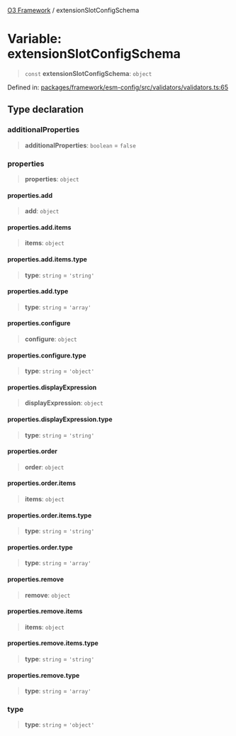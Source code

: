 [O3 Framework](../API.md) / extensionSlotConfigSchema

# Variable: extensionSlotConfigSchema

> `const` **extensionSlotConfigSchema**: `object`

Defined in: [packages/framework/esm-config/src/validators/validators.ts:65](https://github.com/openmrs/openmrs-esm-core/blob/main/packages/framework/esm-config/src/validators/validators.ts#L65)

## Type declaration

### additionalProperties

> **additionalProperties**: `boolean` = `false`

### properties

> **properties**: `object`

#### properties.add

> **add**: `object`

#### properties.add.items

> **items**: `object`

#### properties.add.items.type

> **type**: `string` = `'string'`

#### properties.add.type

> **type**: `string` = `'array'`

#### properties.configure

> **configure**: `object`

#### properties.configure.type

> **type**: `string` = `'object'`

#### properties.displayExpression

> **displayExpression**: `object`

#### properties.displayExpression.type

> **type**: `string` = `'string'`

#### properties.order

> **order**: `object`

#### properties.order.items

> **items**: `object`

#### properties.order.items.type

> **type**: `string` = `'string'`

#### properties.order.type

> **type**: `string` = `'array'`

#### properties.remove

> **remove**: `object`

#### properties.remove.items

> **items**: `object`

#### properties.remove.items.type

> **type**: `string` = `'string'`

#### properties.remove.type

> **type**: `string` = `'array'`

### type

> **type**: `string` = `'object'`
